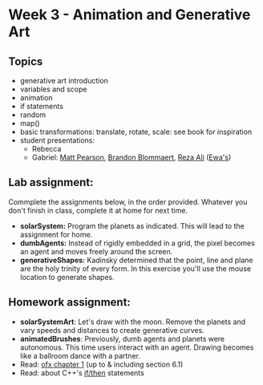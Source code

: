 # Week 3 - Animation and Generative Art

## Topics
* generative art introduction
* variables and scope
* animation
* if statements
* random
* map()
* basic transformations: translate, rotate, scale: see book for inspiration
* student presentations:
  * Rebecca
  * Gabriel: [Matt Pearson](https://vimeo.com/75299268), [Brandon Blommaert](https://vimeo.com/133592309), [Reza Ali](https://vimeo.com/97372991) ([Ewa's](https://www.youtube.com/watch?v=De4DWMyQBfU))

## Lab assignment:
Commplete the assignments below, in the order provided. Whatever you don't finish in class, complete it at home for next time.
* __solarSystem:__ Program the planets as indicated. This will lead to the assignment for home.
* __dumbAgents:__ Instead of rigidly embedded in a grid, the pixel becomes an agent and moves freely around the screen.
* __generativeShapes:__ Kadinsky determined that the point, line and plane are the holy trinity of every form. In this exercise you'll use the mouse location to generate shapes.

## Homework assignment:
* __solarSystemArt__: Let's draw with the moon. Remove the planets and vary speeds and distances to create generative curves.
* __animatedBrushes__: Previously, dumb agents and planets were autonomous. This time users interact with an agent. Drawing becomes like a ballroom dance with a partner.
* Read: [ofx chapter 1](http://openframeworks.cc/tutorials/introduction/001_chapter1.html) (up to & including section 6.1)
* Read: about C++'s [if/then](http://www.cprogramming.com/tutorial/lesson2.html) statements
